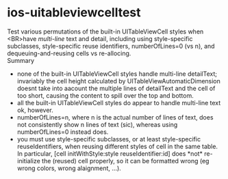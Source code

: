 # ios-uitableviewcelltest
Test various permutations of the built-in UITableViewCell styles when &lt;BR>have *multi-line* text and detail, including using style-specific subclasses, style-specific reuse identifiers, numberOfLines=0 (vs n), and dequeuing-and-reusing cells vs re-allocing.
<br>Summary
<ul>
<li>none of the built-in UITableViewCell styles handle multi-line detailText; invariably the cell height calculated by UITableViewAutomaticDimension doesnt take into aacount the multiple lines of detailText and the cell of too short, causing the content to spill over the top and bottom.
<li>all the built-in UITableViewCell styles do appear to handle multi-line text ok, however.
<li>numberOfLines=n, where n is the actual number of lines of text, does not consistently show n lines of text (sic), whereas using numberOfLines=0 instead does.
<li>you must use style-specific subclasses, or at least style-specific reuseIdentifiers, when reusing different styles of cell in the same table. In particular, [cell initWithStyle:style reuseIdentifier:id] does *not* re-initialize the (reused) cell properly, so it can be formatted wrong (eg wrong colors, wrong alaignment, ...). 
</ul>
